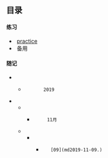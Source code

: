 ## 目录

#### 练习

 * ​			[practice](lianxi.md) 
 * ​            备用	

#### 随记

* *            2019
* * *          11月
  * * *        [09](md2019-11-09.)

